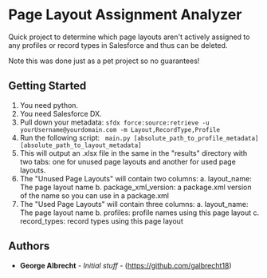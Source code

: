 # Page Layout Assignment Analyzer

Quick project to determine which page layouts aren't actively assigned to any profiles or record types in Salesforce and thus can be deleted.

Note this was done just as a pet project so no guarantees!

## Getting Started

1. You need python.
2. You need Salesforce DX.
3. Pull down your metadata: ```sfdx force:source:retrieve -u yourUsername@yourdomain.com -m Layout,RecordType,Profile```
4. Run the following script: ``` main.py [absolute_path_to_profile_metadata] [absolute_path_to_layout_metadata]```
5. This will output an .xlsx file in the same in the "results" directory with two tabs: one for unused page layouts and another for used page layouts.
6. The "Unused Page Layouts" will contain two columns: 
    a. layout_name: The page layout name
    b. package_xml_version: a package.xml version of the name so you can use in a package.xml
7. The "Used Page Layouts" will contain three columns:
    a. layout_name: The page layout name
    b. profiles: profile names using this page layout
    c. record_types: record types using this page layout

## Authors

* **George Albrecht** - *Initial stuff* - (https://github.com/galbrecht18)
